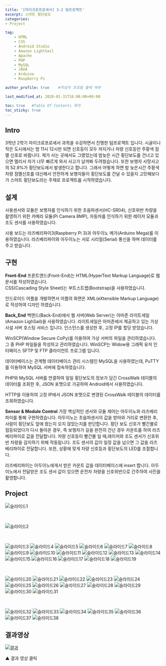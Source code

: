 ```yaml
---
title: '[마이크로프로세서] 3-2 텀프로젝트' 
excerpt: 스마트 횡단보도
categories:
- Project

tag:
    - HTML
    - CSS
    - Android Studio
    - Amazon LightSail
    - Apache
    - PHP
    - MySQL
    - JAVA
    - Arduino
    - Raspberry Pi

author_profile: true    #작성자 프로필 출력 여부

last_modified_at: 2020-01-31T16:00:00+09:00

toc: true   #Table Of Contents 목차 
toc_sticky: true
---
```


## Intro
3학년 2학기 마이크로프로세서 과목을 수강하면서 진행한 텀프로젝트 입니다.
시골이나 작은 도시에서는 밤 11시 12시만 되면 신호등이 모두 꺼지거나 차량 신호등만 주황색 점멸 신호로 바뀝니다. 제가 사는 곳에서도 그랬었는데 밤늦은 시간 횡단보도를 건너고 있으면 멀리서 차가 너무 빠르게 와서 사고가 날까봐 두려웠습니다. 또한 보행자 사망사고의 52.9%가 횡단보도에서 발생한다고 합니다. 그래서 어떻게 하면 밤 늦은시간 주황색 차량 점멸신호를 대신해서 안전하게 보행자들이 횡단보도를 건널 수 있을지 고민해보다가 스마트 횡단보도라는 주제로 프로젝트를 시작하였습니다.

## 설계
사용센서와 모듈은 보행자를 인식하기 위한 초음파센서(HC-SR04), 신호위반 차량을 촬영하기 위한 카메라 모듈(Pi Camera 8MP), 자동차를 인식하기 위한 레이저 모듈과 조도 센서를 사용하였습니다.

사용 보드는 라즈베리파이3(Raspberry Pi 3)과 아두이노 메가(Arduino Mega)를 이용하였습니다. 라즈베리파이와 아두이노는 서로 시리얼(Serial) 통신을 하며 데이터를 주고 받습니다. 

## 구현
__Front-End__
프론트엔드(Front-End)는 HTML(HyperText Markup Language)로 웹 문서를 작성하였습니다. <br>
CSS(Cascading Style Sheet)는 부트스트랩(Bootstrap)을 사용하였습니다. <br>

안드로이드 어플을 개발하면서 어플의 화면은 XML(eXtensible Markup Language)로 작성하여 디자인 하였습니다.

__Back_End__
백엔드(Back-End)에서 웹 서버(Web Server)는 아마존 라이트세일(Amazon LighSail)을 사용하였습니다. 라이트세일은 아마존에서 제공하고 있는 가상 사설 서버 호스팅 서비스 입니다. 인스턴스를 생성한 후, 고정 IP를 할당 받았습니다. 

WinSCP(Window Secure CoPy)를 이용하여 가상 서버의 파일을 관리하였습니다. 그 중 PHP 파일들을 작성하고 관리하였습니다. 
WinSCP는 Widow용 그래픽 유저 인터페이스 SFTP 및 FTP 클라이언트 프로그램 입니다. 

데이터베이스는 관계형 데이터베이스 관리 시스템인 MySQL을 사용하였는데, PuTTY를 이용하여 MySQL 서버에 접속하였습니다.

PHP와 MySQL 서버를 연결하여 일일 횡단보도의 정보가 담긴 CrossWalk 테이블의 데이터를 조회한 후, JSON 포맷으로 가공하여 Android에서 사용하였습니다. 

HTTP을 이용하여 고정 IP에서 JSON 포맷으로 변경된 CrossWalk 테이블의 데이터를 조회하였습니다.

__Sensor & Module Control__
가장 핵심적인 센서와 모듈 제어는 아두이노와 라즈베리 파이를 통해 구현하였습니다. 아두이노는 초음파센서의 값을 받아와 거리로 변환한 후, 사람이 횡단보도 앞에 왔는지 오지 않았는지를 판단합니다. 횡단 보도 신호가 빨간불로 점등되었다가 다시 돌아온 경우, 즉 보행자가 길을 완전히 건넌 경우 카운트를 하여 라즈베리파이로 값을 전달합니다. 차량 신호등이 빨간불 일 때,레이저와 조도 센서가 신호위반 차량을 감지하기 위해 작동됩니다. 조도 센서의 값이 일정 값을 넘으면 그 값을 라즈베리파이로 전달합니다. 또한, 상황에 맞게 차량 신호등과 횡단보도의 LED를 조절합니다. 

라즈베리파이는 아두이노에게서 받은 카운트 값을 데이터베이스에 insert 합니다. 아두이노에서 전달받은 조도 센서 값이 있으면 운전자 차량을 신호위반으로 간주하여 사진을 촬영합니다. 

## Project

![슬라이드1](https://user-images.githubusercontent.com/47733530/73722394-bc07fe00-4769-11ea-8083-9a3d237ba5dd.PNG)

<br>

![슬라이드2](https://user-images.githubusercontent.com/47733530/73522085-fb250f00-444a-11ea-9cc1-05922ecd2a75.PNG)

<br>

![슬라이드3](https://user-images.githubusercontent.com/47733530/73522086-fbbda580-444a-11ea-80f9-73108d1324f7.PNG)
![슬라이드4](https://user-images.githubusercontent.com/47733530/73522087-fbbda580-444a-11ea-9251-e0940d696422.PNG)
![슬라이드5](https://user-images.githubusercontent.com/47733530/73522088-fbbda580-444a-11ea-840c-ab26e66b6c54.PNG)
![슬라이드6](https://user-images.githubusercontent.com/47733530/73522089-fbbda580-444a-11ea-951b-fa122dc95f19.PNG)
![슬라이드7](https://user-images.githubusercontent.com/47733530/73522091-fc563c00-444a-11ea-8630-490106d970c1.PNG)
![슬라이드8](https://user-images.githubusercontent.com/47733530/73522124-0bd58500-444b-11ea-9104-6657db81c475.PNG)
![슬라이드9](https://user-images.githubusercontent.com/47733530/73522125-0bd58500-444b-11ea-827a-53b98884c204.PNG)
![슬라이드10](https://user-images.githubusercontent.com/47733530/73522126-0c6e1b80-444b-11ea-8c2d-21670e02ab97.PNG)
![슬라이드11](https://user-images.githubusercontent.com/47733530/73522128-0c6e1b80-444b-11ea-9b3a-6a12f7602166.PNG)
![슬라이드12](https://user-images.githubusercontent.com/47733530/73522130-0c6e1b80-444b-11ea-98b2-4972465ece35.PNG)
![슬라이드13](https://user-images.githubusercontent.com/47733530/73522131-0c6e1b80-444b-11ea-8721-32fe00868735.PNG)
![슬라이드14](https://user-images.githubusercontent.com/47733530/73522133-0d06b200-444b-11ea-9357-d0ba4608af7b.PNG)
![슬라이드15](https://user-images.githubusercontent.com/47733530/73522134-0d06b200-444b-11ea-9be8-5d27d090bd5c.PNG)
![슬라이드16](https://user-images.githubusercontent.com/47733530/73522136-0d06b200-444b-11ea-981f-d60adacdefcc.PNG)
![슬라이드17](https://user-images.githubusercontent.com/47733530/73522138-0d06b200-444b-11ea-8c2c-32466c2fd49f.PNG)
![슬라이드18](https://user-images.githubusercontent.com/47733530/73522139-0d9f4880-444b-11ea-86cd-0ca8ef77349c.PNG)
![슬라이드19](https://user-images.githubusercontent.com/47733530/73522141-0d9f4880-444b-11ea-9095-2c2effff2035.PNG)

<br>

![슬라이드20](https://user-images.githubusercontent.com/47733530/73522142-0d9f4880-444b-11ea-9a56-4adcd2b401c2.PNG)
![슬라이드21](https://user-images.githubusercontent.com/47733530/73522144-0d9f4880-444b-11ea-9a98-fe44f41d0f3e.PNG)
![슬라이드22](https://user-images.githubusercontent.com/47733530/73522145-0e37df00-444b-11ea-9c7a-6122c1338725.PNG)
![슬라이드23](https://user-images.githubusercontent.com/47733530/73522148-0e37df00-444b-11ea-9508-2daaa34dd1bd.PNG)
![슬라이드24](https://user-images.githubusercontent.com/47733530/73522150-0e37df00-444b-11ea-96d9-508b8bbdd008.PNG)
![슬라이드25](https://user-images.githubusercontent.com/47733530/73522151-0e37df00-444b-11ea-966f-6d7e213b6f06.PNG)
![슬라이드26](https://user-images.githubusercontent.com/47733530/73522152-0ed07580-444b-11ea-82af-e4415be34b0b.PNG)
![슬라이드27](https://user-images.githubusercontent.com/47733530/73522153-0ed07580-444b-11ea-8f6f-5d3c2d44f453.PNG)
![슬라이드28](https://user-images.githubusercontent.com/47733530/73522154-0ed07580-444b-11ea-9b5e-b071fafebc61.PNG)
![슬라이드29](https://user-images.githubusercontent.com/47733530/73522156-0ed07580-444b-11ea-9603-950f8d93cebd.PNG)
![슬라이드30](https://user-images.githubusercontent.com/47733530/73522157-0f690c00-444b-11ea-9cfd-f3919dbf0a27.PNG)
![슬라이드31](https://user-images.githubusercontent.com/47733530/73522158-0f690c00-444b-11ea-9b59-da3243d1ccd0.PNG)

<br>

![슬라이드32](https://user-images.githubusercontent.com/47733530/73522159-0f690c00-444b-11ea-9b23-5c04e621f99c.PNG)
![슬라이드33](https://user-images.githubusercontent.com/47733530/73522161-0f690c00-444b-11ea-93b7-8c810b017aeb.PNG)
![슬라이드34](https://user-images.githubusercontent.com/47733530/73522162-1001a280-444b-11ea-9782-ba4f49ad07cf.PNG)
![슬라이드35](https://user-images.githubusercontent.com/47733530/73522163-1001a280-444b-11ea-88dd-dffa3c806da9.PNG)
![슬라이드36](https://user-images.githubusercontent.com/47733530/73522164-1001a280-444b-11ea-94e9-95ceedbc68f5.PNG)
![슬라이드37](https://user-images.githubusercontent.com/47733530/73522165-109a3900-444b-11ea-9bcb-9423dc028dcb.PNG)
![슬라이드38](https://user-images.githubusercontent.com/47733530/73522166-109a3900-444b-11ea-9461-d95a7cbec54e.PNG)

## 결과영상

[![결과](https://www.youtube.com/watch?v=_eKLK-5hce8/1.jpg)](https://www.youtube.com/watch?v=_eKLK-5hce8)

▲ 결과 영상 클릭
